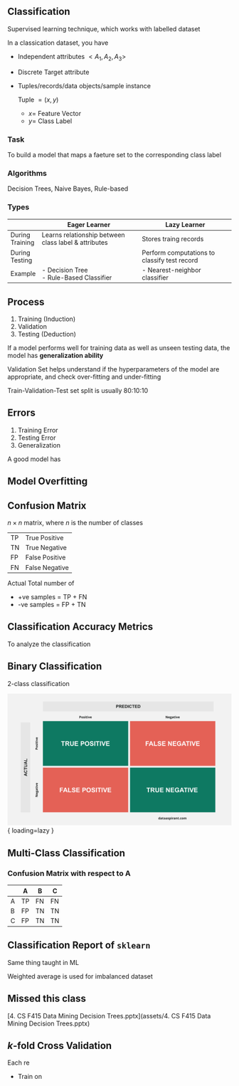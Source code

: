 ## Classification

Supervised learning technique, which works with labelled dataset

In a classication dataset, you have

- Independent attributes $<A_1, A_2, A_3>$
- Discrete Target attribute
- Tuples/records/data objects/sample instance
  
  Tuple $= (x, y)$
  
    - $x =$ Feature Vector
    - $y =$ Class Label

### Task

To build a model that maps a faeture set to the corresponding class label

### Algorithms

Decision Trees, Naive Bayes, Rule-based

### Types

|                      | Eager Learner                                        | Lazy Learner                                 |
| -------------------- | ---------------------------------------------------- | -------------------------------------------- |
| During<br />Training | Learns relationship between class label & attributes | Stores traing records                        |
| During<br />Testing  |                                                      | Perform computations to classify test record |
| Example              | - Decision Tree<br />- Rule-Based Classifier         | - Nearest-neighbor classifier                |

## Process

1. Training (Induction)
2. Validation
3. Testing (Deduction)

If a model performs well for training data as well as unseen testing data, the model has **generalization ability**

Validation Set helps understand if the hyperparameters of the model are appropriate, and check over-fitting and under-fitting

Train-Validation-Test set split is usually 80:10:10

## Errors

1. Training Error
2. Testing Error
3. Generalization

A good model has 

## Model Overfitting

## Confusion Matrix

$n \times n$ matrix, where $n$ is the number of classes

|      |                |
| ---- | -------------- |
| TP   | True Positive  |
| TN   | True Negative  |
| FP   | False Positive |
| FN   | False Negative |

Actual Total number of

- +ve samples = TP + FN
- -ve samples = FP + TN

## Classification Accuracy Metrics

To analyze the classification

## Binary Classification

2-class classification

![confusion_matrix_True_False_Positive_Negative](assets/confusion_matrix.png){ loading=lazy }

## Multi-Class Classification

### Confusion Matrix with respect to A

|      | A    | B    | C    |
| ---- | ---- | ---- | ---- |
| A    | TP   | FN   | FN   |
| B    | FP   | TN   | TN   |
| C    | FP   | TN   | TN   |

## Classification Report of `sklearn`

Same thing taught in ML

Weighted average is used for imbalanced dataset

## Missed this class

[4. CS F415 Data Mining Decision Trees.pptx](assets/4. CS F415 Data Mining Decision Trees.pptx) 

## $k$-fold Cross Validation

Each re

- Train on 

